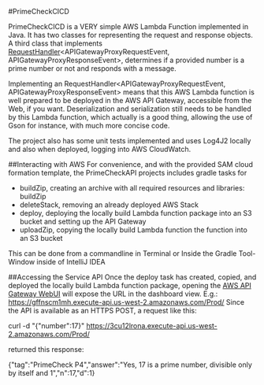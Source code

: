 #PrimeCheckCICD 

PrimeCheckCICD is a VERY simple AWS Lambda Function implemented in Java. 
It has two classes for representing the request and response objects. 
A third class that implements [RequestHandler](https://github.com/aws/aws-lambda-java-libs/blob/master/aws-lambda-java-core/src/main/java/com/amazonaws/services/lambda/runtime/RequestHandler.java)<APIGatewayProxyRequestEvent, APIGatewayProxyResponseEvent>, determines if a provided number is a prime number or not 
and responds with a message.

Implementing an RequestHandler<APIGatewayProxyRequestEvent, APIGatewayProxyResponseEvent> means that this AWS Lambda 
function is well prepared to be deployed in the AWS API Gateway, accessible from the Web, if you want.
Deserialization and serialization still needs to be handled by this Lambda function, which actually is a good thing,
 allowing the use of Gson for instance, with much more concise code.

The project also has some unit tests implemented and uses Log4J2 locally and also when deployed, logging into AWS CloudWatch.


##Interacting with AWS
For convenience, and with the provided SAM cloud formation template, the PrimeCheckAPI projects includes gradle tasks for 
* buildZip, creating an archive with all required resources and libraries: buildZip
* deleteStack, removing an already deployed AWS Stack
* deploy, deploying the locally build Lambda function package into an S3 bucket and setting up the API Gateway
* uploadZip, copying the locally build Lambda function the function into an S3 bucket

This can be done from a commandline in Terminal or Inside the Gradle Tool-Window inside of IntelliJ IDEA

##Accessing the Service API
Once the deploy task has created, copied, and deployed the locally build Lambda function package, 
opening the [AWS API Gateway WebUI](https://us-west-2.console.aws.amazon.com/apigateway/home) will expose the URL 
in the dashboard view. E.g.: https://gffnscm1mh.execute-api.us-west-2.amazonaws.com/Prod/
Since the API is available as an HTTPS POST, a request like this:

curl -d "{\"number\":17}" https://3cu12lrona.execute-api.us-west-2.amazonaws.com/Prod/

returned this response:

{"tag":"PrimeCheck P4","answer":"Yes, 17 is a prime number, divisible only by itself and 1","n":17,"d":1}
